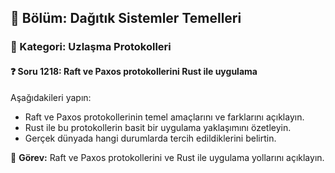 ## 📘 Bölüm: Dağıtık Sistemler Temelleri  
### 🔹 Kategori: Uzlaşma Protokolleri  
#### ❓ Soru 1218: Raft ve Paxos protokollerini Rust ile uygulama

Aşağıdakileri yapın:

- Raft ve Paxos protokollerinin temel amaçlarını ve farklarını açıklayın.
- Rust ile bu protokollerin basit bir uygulama yaklaşımını özetleyin.
- Gerçek dünyada hangi durumlarda tercih edildiklerini belirtin.

🔧 **Görev:** Raft ve Paxos protokollerini ve Rust ile uygulama yollarını açıklayın.
